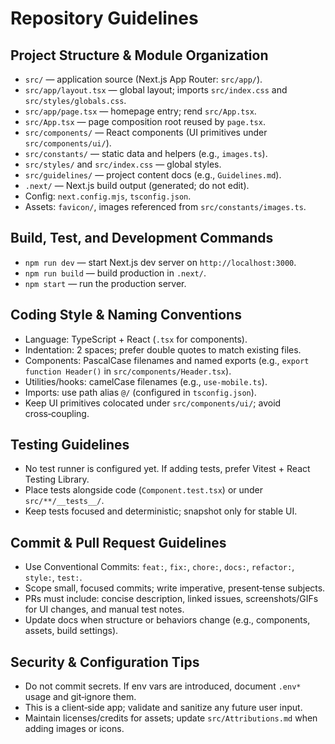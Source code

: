 # Repository Guidelines

## Project Structure & Module Organization
- `src/` — application source (Next.js App Router: `src/app/`).
- `src/app/layout.tsx` — global layout; imports `src/index.css` and `src/styles/globals.css`.
- `src/app/page.tsx` — homepage entry; rend `src/App.tsx`.
- `src/App.tsx` — page composition root reused by `page.tsx`.
- `src/components/` — React components (UI primitives under `src/components/ui/`).
- `src/constants/` — static data and helpers (e.g., `images.ts`).
- `src/styles/` and `src/index.css` — global styles.
- `src/guidelines/` — project content docs (e.g., `Guidelines.md`).
- `.next/` — Next.js build output (generated; do not edit).
- Config: `next.config.mjs`, `tsconfig.json`.
- Assets: `favicon/`, images referenced from `src/constants/images.ts`.

## Build, Test, and Development Commands
- `npm run dev` — start Next.js dev server on `http://localhost:3000`.
- `npm run build` — build production in `.next/`.
- `npm start` — run the production server.

## Coding Style & Naming Conventions
- Language: TypeScript + React (`.tsx` for components).
- Indentation: 2 spaces; prefer double quotes to match existing files.
- Components: PascalCase filenames and named exports (e.g., `export function Header()` in `src/components/Header.tsx`).
- Utilities/hooks: camelCase filenames (e.g., `use-mobile.ts`).
- Imports: use path alias `@/` (configured in `tsconfig.json`).
- Keep UI primitives colocated under `src/components/ui/`; avoid cross‑coupling.

## Testing Guidelines
- No test runner is configured yet. If adding tests, prefer Vitest + React Testing Library.
- Place tests alongside code (`Component.test.tsx`) or under `src/**/__tests__/`.
- Keep tests focused and deterministic; snapshot only for stable UI.

## Commit & Pull Request Guidelines
- Use Conventional Commits: `feat:`, `fix:`, `chore:`, `docs:`, `refactor:`, `style:`, `test:`.
- Scope small, focused commits; write imperative, present‑tense subjects.
- PRs must include: concise description, linked issues, screenshots/GIFs for UI changes, and manual test notes.
- Update docs when structure or behaviors change (e.g., components, assets, build settings).

## Security & Configuration Tips
- Do not commit secrets. If env vars are introduced, document `.env*` usage and git‑ignore them.
- This is a client‑side app; validate and sanitize any future user input.
- Maintain licenses/credits for assets; update `src/Attributions.md` when adding images or icons.
